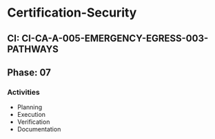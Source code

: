 # Certification-Security

## CI: CI-CA-A-005-EMERGENCY-EGRESS-003-PATHWAYS
## Phase: 07

### Activities
- Planning
- Execution
- Verification
- Documentation
